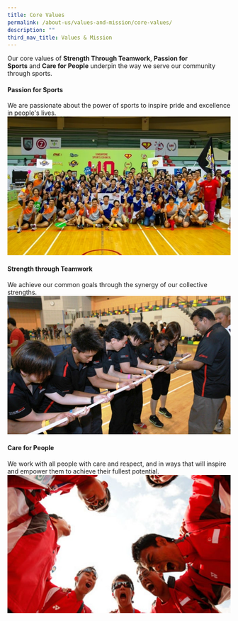 ```yaml
---
title: Core Values
permalink: /about-us/values-and-mission/core-values/
description: ""
third_nav_title: Values & Mission
---
```

Our core values of **Strength Through Teamwork**, **Passion for Sports** and **Care for People** underpin the way we serve our community through sports.

#### **Passion for Sports**
We are passionate about the power of sports to inspire pride and excellence in people's lives.
![Passion for Sports](/images/About%20Us/Values%20&%20Mission/Core%20Values/Sport%20Singapore%20at%20Inter%20House%20Sports%20Comp.jpeg)

#### **Strength through Teamwork**
We achieve our common goals through the synergy of our collective strengths.
![Strength through Teamwork](/images/About%20Us/Values%20&%20Mission/Core%20Values/teamwork.jpeg)

#### **Care for People**
We work with all people with care and respect, and in ways that will inspire and empower them to achieve their fullest potential.![Care for People](/images/About%20Us/Values%20&%20Mission/Core%20Values/people.jpeg)
